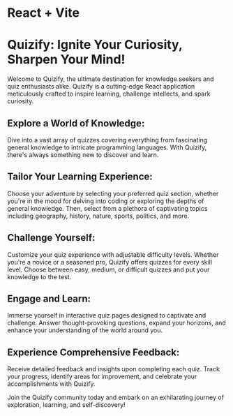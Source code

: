 # React + Vite

# Quizify: Ignite Your Curiosity, Sharpen Your Mind!

Welcome to Quizify, the ultimate destination for knowledge seekers and quiz enthusiasts alike. Quizify is a cutting-edge React application meticulously crafted to inspire learning, challenge intellects, and spark curiosity.

## Explore a World of Knowledge:
Dive into a vast array of quizzes covering everything from fascinating general knowledge to intricate programming languages. With Quizify, there's always something new to discover and learn.

## Tailor Your Learning Experience:
Choose your adventure by selecting your preferred quiz section, whether you're in the mood for delving into coding or exploring the depths of general knowledge. Then, select from a plethora of captivating topics including geography, history, nature, sports, politics, and more.

## Challenge Yourself:
Customize your quiz experience with adjustable difficulty levels. Whether you're a novice or a seasoned pro, Quizify offers quizzes for every skill level. Choose between easy, medium, or difficult quizzes and put your knowledge to the test.

## Engage and Learn:
Immerse yourself in interactive quiz pages designed to captivate and challenge. Answer thought-provoking questions, expand your horizons, and enhance your understanding of the world around you.

## Experience Comprehensive Feedback:
Receive detailed feedback and insights upon completing each quiz. Track your progress, identify areas for improvement, and celebrate your accomplishments with Quizify.

Join the Quizify community today and embark on an exhilarating journey of exploration, learning, and self-discovery!
